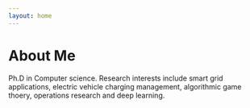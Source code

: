 ```yaml
---
layout: home
---
```

# About Me

Ph.D in Computer science. Research interests include smart grid applications, electric vehicle charging management, algorithmic game thoery, operations research and deep learning. 

